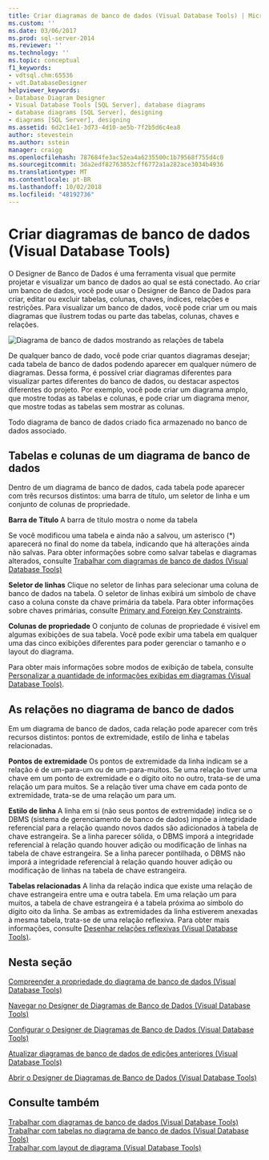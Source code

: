 ```yaml
---
title: Criar diagramas de banco de dados (Visual Database Tools) | Microsoft Docs
ms.custom: ''
ms.date: 03/06/2017
ms.prod: sql-server-2014
ms.reviewer: ''
ms.technology: ''
ms.topic: conceptual
f1_keywords:
- vdtsql.chm:65536
- vdt.DatabaseDesigner
helpviewer_keywords:
- Database Diagram Designer
- Visual Database Tools [SQL Server], database diagrams
- database diagrams [SQL Server], designing
- diagrams [SQL Server], designing
ms.assetid: 6d2c14e1-3d73-4d10-ae5b-7f2b5d6c4ea8
author: stevestein
ms.author: sstein
manager: craigg
ms.openlocfilehash: 787684fe3ac52ea4a6235500c1b79568f755d4c0
ms.sourcegitcommit: 3da2edf82763852cff6772a1a282ace3034b4936
ms.translationtype: MT
ms.contentlocale: pt-BR
ms.lasthandoff: 10/02/2018
ms.locfileid: "48192736"
---
```

# <a name="design-database-diagrams-visual-database-tools"></a>Criar diagramas de banco de dados (Visual Database Tools)
  O Designer de Banco de Dados é uma ferramenta visual que permite projetar e visualizar um banco de dados ao qual se está conectado. Ao criar um banco de dados, você pode usar o Designer de Banco de Dados para criar, editar ou excluir tabelas, colunas, chaves, índices, relações e restrições. Para visualizar um banco de dados, você pode criar um ou mais diagramas que ilustrem todas ou parte das tabelas, colunas, chaves e relações.  
  
 ![Diagrama de banco de dados mostrando as relações de tabela](../../database-engine/media//dv3w7c1.gif "Diagrama de banco de dados mostrando as relações de tabela")  
  
 De qualquer banco de dado, você pode criar quantos diagramas desejar; cada tabela de banco de dados podendo aparecer em qualquer número de diagramas. Dessa forma, é possível criar diagramas diferentes para visualizar partes diferentes do banco de dados, ou destacar aspectos diferentes do projeto. Por exemplo, você pode criar um diagrama amplo, que mostre todas as tabelas e colunas, e pode criar um diagrama menor, que mostre todas as tabelas sem mostrar as colunas.  
  
 Todo diagrama de banco de dados criado fica armazenado no banco de dados associado.  
  
## <a name="tables-and-columns-in-a-database-diagram"></a>Tabelas e colunas de um diagrama de banco de dados  
 Dentro de um diagrama de banco de dados, cada tabela pode aparecer com três recursos distintos: uma barra de título, um seletor de linha e um conjunto de colunas de propriedade.  
  
 **Barra de Título** A barra de título mostra o nome da tabela  
  
 Se você modificou uma tabela e ainda não a salvou, um asterisco (*) aparecerá no final do nome da tabela, indicando que há alterações ainda não salvas. Para obter informações sobre como salvar tabelas e diagramas alterados, consulte [Trabalhar com diagramas de banco de dados &#40;Visual Database Tools&#41;](visual-database-tools.md)  
  
 **Seletor de linhas** Clique no seletor de linhas para selecionar uma coluna de banco de dados na tabela. O seletor de linhas exibirá um símbolo de chave caso a coluna conste da chave primária da tabela. Para obter informações sobre chaves primárias, consulte [Primary and Foreign Key Constraints](../../relational-databases/tables/primary-and-foreign-key-constraints.md).  
  
 **Colunas de propriedade** O conjunto de colunas de propriedade é visível em algumas exibições de sua tabela. Você pode exibir uma tabela em qualquer uma das cinco exibições diferentes para poder gerenciar o tamanho e o layout do diagrama.  
  
 Para obter mais informações sobre modos de exibição de tabela, consulte [Personalizar a quantidade de informações exibidas em diagramas &#40;Visual Database Tools&#41;](customize-the-amount-of-information-displayed-in-diagrams-visual-database-tools.md).  
  
## <a name="relationships-in-a-database-diagram"></a>As relações no diagrama de banco de dados  
 Em um diagrama de banco de dados, cada relação pode aparecer com três recursos distintos: pontos de extremidade, estilo de linha e tabelas relacionadas.  
  
 **Pontos de extremidade** Os pontos de extremidade da linha indicam se a relação é de um-para-um ou de um-para-muitos. Se uma relação tiver uma chave em um ponto de extremidade e o dígito oito no outro, trata-se de uma relação um para muitos. Se a relação tiver uma chave em cada ponto de extremidade, trata-se de uma relação um para um.  
  
 **Estilo de linha** A linha em si (não seus pontos de extremidade) indica se o DBMS (sistema de gerenciamento de banco de dados) impõe a integridade referencial para a relação quando novos dados são adicionados à tabela de chave estrangeira. Se a linha parecer sólida, o DBMS imporá a integridade referencial à relação quando houver adição ou modificação de linhas na tabela de chave estrangeira. Se a linha parecer pontilhada, o DBMS não imporá a integridade referencial à relação quando houver adição ou modificação de linhas na tabela de chave estrangeira.  
  
 **Tabelas relacionadas** A linha da relação indica que existe uma relação de chave estrangeira entre uma e outra tabela. Em uma relação um para muitos, a tabela de chave estrangeira é a tabela próxima ao símbolo do dígito oito da linha. Se ambas as extremidades da linha estiverem anexadas à mesma tabela, trata-se de uma relação reflexiva. Para obter mais informações, consulte [Desenhar relações reflexivas &#40;Visual Database Tools&#41;](draw-reflexive-relationships-visual-database-tools.md).  
  
## <a name="in-this-section"></a>Nesta seção  
 [Compreender a propriedade do diagrama de banco de dados &#40;Visual Database Tools&#41;](understand-database-diagram-ownership-visual-database-tools.md)  
  
 [Navegar no Designer de Diagramas de Banco de Dados &#40;Visual Database Tools&#41;](navigate-in-database-diagram-designer-visual-database-tools.md)  
  
 [Configurar o Designer de Diagramas de Banco de Dados &#40;Visual Database Tools&#41;](set-up-database-diagram-designer-visual-database-tools.md)  
  
 [Atualizar diagramas de banco de dados de edições anteriores &#40;Visual Database Tools&#41;](upgrade-database-diagrams-from-previous-editions-visual-database-tools.md)  
  
 [Abrir o Designer de Diagramas de Banco de Dados &#40;Visual Database Tools&#41;](open-database-diagram-designer-visual-database-tools.md)  
  
## <a name="see-also"></a>Consulte também  
 [Trabalhar com diagramas de banco de dados &#40;Visual Database Tools&#41;](visual-database-tools.md)   
 [Trabalhar com tabelas no diagrama de banco de dados &#40;Visual Database Tools&#41;](work-with-tables-in-database-diagram-visual-database-tools.md)   
 [Trabalhar com layout de diagrama &#40;Visual Database Tools&#41;](work-with-diagram-layout-visual-database-tools.md)  
  
  

